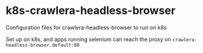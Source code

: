 # k8s-crawlera-headless-browser
Configuration files for crawlera-headless-browser to run on k8s

Set up on k8s, and apps running selenium can reach the proxy on `crawlera-headless-browser.default:80`

